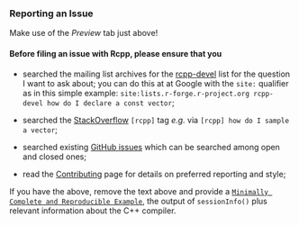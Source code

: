 
### Reporting an Issue

Make use of the *Preview* tab just above!

#### Before filing an issue with Rcpp, please ensure that you

- searched the mailing list archives for the [rcpp-devel](https://lists.r-forge.r-project.org/cgi-bin/mailman/listinfo/rcpp-devel) list for the question I want to
  ask about; you can do this at at Google with the `site:` qualifier as in this simple example: `site:lists.r-forge.r-project.org rcpp-devel how do I declare a const vector`;

- searched the [StackOverflow](https://stackoverflow.com/) `[rcpp]` tag _e.g._ via `[rcpp] how do I sample a vector`;

- searched existing [GitHub issues](https://github.com/RcppCore/Rcpp/issues) which can be searched among open and closed ones;

- read the [Contributing](https://github.com/RcppCore/Rcpp/blob/master/Contributing.md) page for details on preferred reporting and style;

If you have the above, remove the text above and provide a [`Minimally Complete and Reproducible Example`](https://stackoverflow.com/questions/5963269/how-to-make-a-great-r-reproducible-example),
the output of `sessionInfo()` plus relevant information about the C++ compiler.
